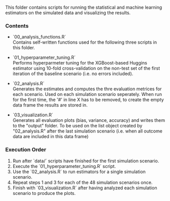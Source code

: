 This folder contains scripts for running the statistical and machine learning estimators on the simulated data and visualizing the results.

### Contents

- `00_analysis_functions.R´  
  Contains self-written functions used for the following three scripts in this folder.
  
- `01_hyperparameter_tuning.R´  
  Performs hyperparmeter tuning for the XGBoost-based Huggins estimator using 10-fold cross-validation on the non-test set of the first iteration of the baseline scenario (i.e. no errors included).
  
- `02_analysis.R´  
  Generates the estimates and computes the thre evaluation metrices for each scenario. Used on each simulation scenario seperately. When run for the first time, the '#' in line X has to be removed, to create the empty data frame the results are stored in.
  
- `03_visualization.R´  
  Generates all evaluation plots (bias, variance, accuracy) and writes them to the "output" folder. To be used on the list object created by "02_analysis.R" after the last simulation scenario (i.e. when all outcome data are included in this data frame)

### Execution Order

1. Run after `data/´ scripts have finished for the first simulation scenario.  
2. Execute the `01_hyperparameter_tuning.R´ script.  
3. Use the `02_analysis.R´ to run estimators for a single simulation scenario.  
4. Repeat steps 1 and 3 for each of the 48 simulation scenarios once.
5. Finish with `03_visualization.R´ after having analyzed each simulation scenario to produce the plots.
